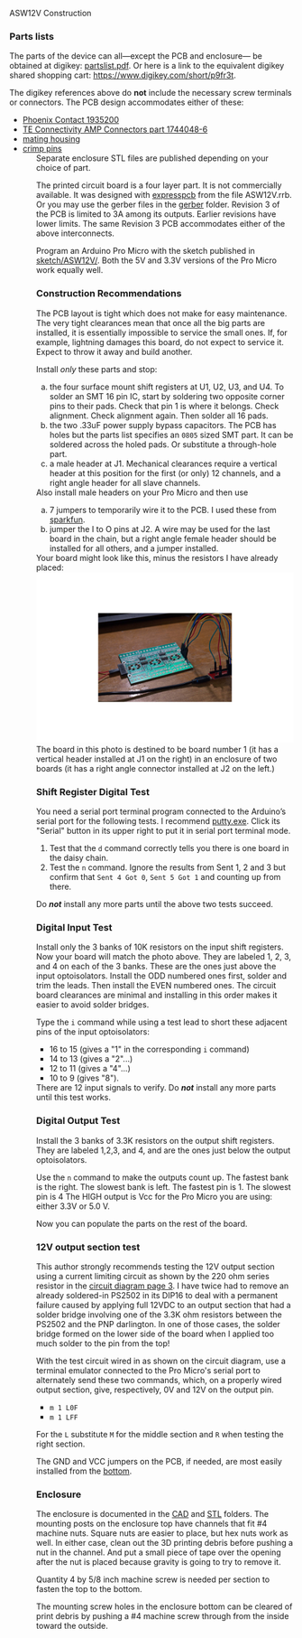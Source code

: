 ﻿ASW12V Construction
    <h3>Parts lists</h3>
    The parts of the device can all&mdash;except the PCB and enclosure&mdash; be obtained at digikey: <a href="partslist.pdf">partslist.pdf</a>.
    Or here is a link to the equivalent digikey shared shopping cart:
    <a href="https://www.digikey.com/short/p9fr3t">https://www.digikey.com/short/p9fr3t</a>.

<p>The digikey references above do <b>not</b> include the necessary screw terminals or connectors. The PCB design accommodates 
either of these:</p>
<ul>
<li><a href='https://www.digikey.com/product-detail/en/1935200/277-1581-ND/568618/?itemSeq=277063756'>Phoenix Contact 1935200 </a>
<li><a href='https://www.digikey.com/product-detail/en/te-connectivity-amp-connectors/1744048-6/A116470-ND/4730099'>TE Connectivity AMP Connectors part 1744048-6</a>
<li><a href='https://www.digikey.com/product-detail/en/te-connectivity-amp-connectors/2-1744036-6/A144553-ND/5438998'>mating housing</a>
<li><a href='https://www.digikey.com/product-detail/en/te-connectivity-amp-connectors/1123721-2/A100446CT-ND/2233212'>crimp pins</a>
<ul>
Separate enclosure STL files are published depending on your choice of part.

The printed circuit board is a four layer part. It is not commercially available.
It was designed with <a href="http://expresspcb.com">expresspcb</a> from the
file ASW12V.rrb. Or you may use the gerber
files in the <a href="gerber">gerber</a> folder. Revision 3 of the PCB is limited to 3A among its outputs.
Earlier revisions have lower limits. The same Revision 3 PCB accommodates either of the above interconnects.
 
 Program an Arduino Pro Micro with the sketch published in <a href="sketch//ASW12V">sketch/ASW12V/</a>. Both the 5V and 3.3V versions of the Pro Micro work equally well. 
    <h3>Construction Recommendations</h3>
The PCB layout is tight which does not make for easy maintenance. The
        very tight clearances mean that once all the big parts
        are installed, it is essentially impossible to
        service the small ones. If, for example, lightning damages this
        board, do not expect to service it. Expect to throw it away
        and build another.
    
Install <i>only</i> these parts and stop:
<ol type="a">
    <li>
        the four surface mount shift registers at U1, U2, U3, and U4. To solder an SMT 16 pin IC, start by
        soldering two opposite corner pins to their pads. Check that pin 1 is where it belongs. Check alignment.
        Check alignment again. Then solder all 16 pads.
    </li>
    <li>the two .33uF power supply bypass capacitors. The PCB has holes but the parts list
    specifies an <code>0805</code> sized SMT part. It can be soldered across the holed pads. Or substitute a through-hole part.</li>
    <li> a male header at J1. Mechanical clearances require a vertical header at this position for the first (or only) 12 channels,
         and a right angle header for all slave channels.</li>
</ol>
Also install male headers on your Pro Micro and then
use
<ol type="a">
    <li> 7 jumpers to temporarily wire it to the PCB. I used these from <a href='http://www.sparkfun.com/products/10898'>sparkfun</a>.</li>
    <li>
        jumper the I to O pins at J2. A wire may be used for the last board in the chain, but a right angle female header
	should be installed for all others, and a jumper installed.
    </li>
</ol>
Your board might look like this, minus the resistors I have already placed:
<img src='TestConfiguration.jpg' alt='TestConfiguration.jpg' />
The board in this photo is destined to be board number 1 (it has a vertical header installed at J1 on the right)
in an enclosure of two boards (it has a right angle connector installed at J2 on the left.)
<h3>Shift Register Digital Test</h3>
You need a serial port terminal program connected to
the Arduino&#8217;s serial port for the following tests. I recommend
<a href="https://www.chiark.greenend.org.uk/~sgtatham/putty/latest.html">putty.exe</a>.
Click its "Serial" button in its upper right to put it in serial port terminal mode.
<ol>
    <li>
        Test that the
        <code>d</code> command correctly tells you there  is one board in the daisy chain.
    </li>
    <li>
        Test the
        <code>n</code> command. Ignore the results from Sent 1, 2 and 3
        but confirm that <code>Sent 4 Got 0</code>, <code>Sent 5 Got 1</code> and counting up
        from there.
    </li>
</ol>
<p>Do <b><i>not</i></b> install any more parts until the above two tests succeed.</p>

<h3>Digital Input Test</h3>
Install only the 3 banks of 10K resistors on the input
shift registers. Now your board will match the photo above.
They are labeled 1, 2, 3, and 4 on each
of the 3 banks. These are the ones just above the input
optoisolators. Install the ODD numbered ones first, solder
and trim the leads. Then install the EVEN numbered ones.
The circuit board clearances are minimal and installing
in this order makes it easier to avoid solder bridges.
    
Type the <code>i</code> command while using a test lead to
short these adjacent pins of the input optoisolators:
<ul>
    <li>16 to 15 (gives a "1" in the corresponding <code>i</code> command)</li>
    <li>14 to 13 (gives a "2"...)</li>
    <li>12 to 11 (gives a "4"...)</li>
    <li>10 to 9 (gives "8").</li>
</ul>
There are 12 input signals to verify.
Do <b><i>not</i></b> install any more parts until this test works.
    
<h3>Digital Output Test</h3>
   
Install the 3 banks of 3.3K resistors on the output
shift registers. They are labeled 1,2,3, and 4, and are
the ones just below the output optoisolators.

Use the <code>n</code> command to make the outputs count up.
The fastest bank is the right. The slowest bank
is left. The fastest pin is 1. The slowest pin is 4
The HIGH output is Vcc for the Pro Micro you are using:
either 3.3V or 5.0 V.

Now you can populate the parts on the rest of the board.

<h3>12V output section test</h3>
This author strongly recommends testing the 12V output section using a current limiting circuit as shown 
by the 220 ohm series resistor
in the <a href='ASW12V-circuit3.pdf'>circuit diagram page 3</a>.
I have twice had to remove an already soldered-in PS2502 in its DIP16 to deal with
a permanent failure caused by applying full 12VDC to an output section that had
a solder bridge involving one of the 3.3K ohm resistors between the PS2502 and the PNP darlington.
In one of those cases, the solder bridge formed on the lower side of the board when I 
applied too much solder to the pin from the top!
<p>With the test circuit wired in as shown on the circuit diagram, 
use a terminal emulator connected to the Pro Micro's serial port
to alternately send these two commands, which, on a properly wired
output section, give, respectively, 0V and 12V on the output pin.</p>
<ul>
<li><code>m 1 L0F</code>
<li><code>m 1 LFF</code>
</ul>
<p>For the <code>L</code> substitute <code>M</code> for the middle section and <code>R</code> when testing the right section.</p>

<p>The GND and VCC jumpers on the PCB, if needed, are most easily installed from the <a href='ASW12V-bottom.pdf'>bottom</a>.</p>

<h3>Enclosure</h3>

The enclosure is documented in the <a href="CAD/">CAD</a> and <a href='STL/'>STL</a> folders.
The mounting posts on the enclosure top have channels that fit #4 machine nuts. Square nuts are easier to
place, but hex nuts work as well. In either case, clean out the 3D printing debris before
pushing a nut in the channel.  And put a small piece of tape over the opening after the nut
is placed because gravity is going to try to remove it.  

Quantity 4 by 5/8 inch machine screw is needed per section to fasten the top to the bottom.

The mounting screw holes in the enclosure bottom can be cleared of print debris by pushing a
#4 machine screw through from the inside toward the outside.
